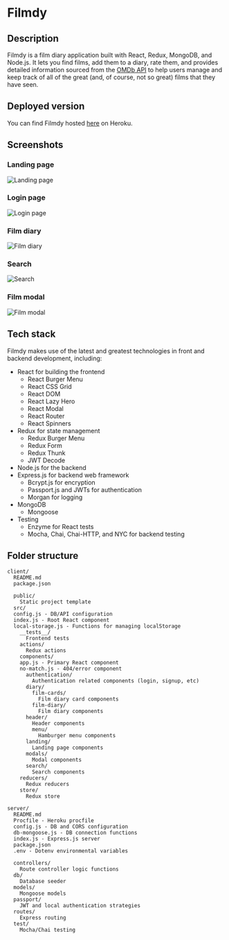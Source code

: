 # Filmdy

## Description

Filmdy is a film diary application built with React, Redux, MongoDB, and Node.js. It lets you find films, add them to a diary, rate them, and provides detailed information sourced from the [OMDb API](http://www.omdbapi.com/) to help users manage and keep track of all of the great (and, of course, not so great) films that they have seen.

## Deployed version

You can find Filmdy hosted [here](https://filmdy-client.herokuapp.com/) on Heroku.

## Screenshots

### Landing page

![Landing page](https://i.imgur.com/3LXrko6.jpg)

### Login page

![Login page](https://i.imgur.com/MVW6pTz.png)

### Film diary

![Film diary](https://i.imgur.com/6W26mDV.jpg)

### Search

![Search](https://i.imgur.com/pom5ygO.jpg)

### Film modal

![Film modal](https://i.imgur.com/QrW8qiG.png)

## Tech stack

Filmdy makes use of the latest and greatest technologies in front and backend development, including:

- React for building the frontend
  - React Burger Menu
  - React CSS Grid
  - React DOM
  - React Lazy Hero
  - React Modal
  - React Router
  - React Spinners
- Redux for state management
  - Redux Burger Menu
  - Redux Form
  - Redux Thunk
  - JWT Decode
- Node.js for the backend
- Express.js for backend web framework
  - Bcrypt.js for encryption
  - Passport.js and JWTs for authentication
  - Morgan for logging
- MongoDB
  - Mongoose
- Testing
  - Enzyme for React tests
  - Mocha, Chai, Chai-HTTP, and NYC for backend testing

## Folder structure

```
client/
  README.md
  package.json

  public/
    Static project template
  src/
  config.js - DB/API configuration
  index.js - Root React component
  local-storage.js - Functions for managing localStorage
    __tests__/
      Frontend tests
    actions/
      Redux actions
    components/
    app.js - Primary React component
    no-match.js - 404/error component
      authentication/
        Authentication related components (login, signup, etc)
      diary/
        film-cards/
          Film diary card components
        film-diary/
          Film diary components
      header/
        Header components
        menu/
          Hamburger menu components
      landing/
        Landing page components
      modals/
        Modal components
      search/
        Search components
    reducers/
      Redux reducers
    store/
      Redux store

server/
  README.md
  Procfile - Heroku procfile
  config.js - DB and CORS configuration
  db-mongoose.js - DB connection functions
  index.js - Express.js server
  package.json
  .env - Dotenv environmental variables

  controllers/
    Route controller logic functions
  db/
    Database seeder
  models/
    Mongoose models
  passport/
    JWT and local authentication strategies
  routes/
    Express routing
  test/
    Mocha/Chai testing
```
